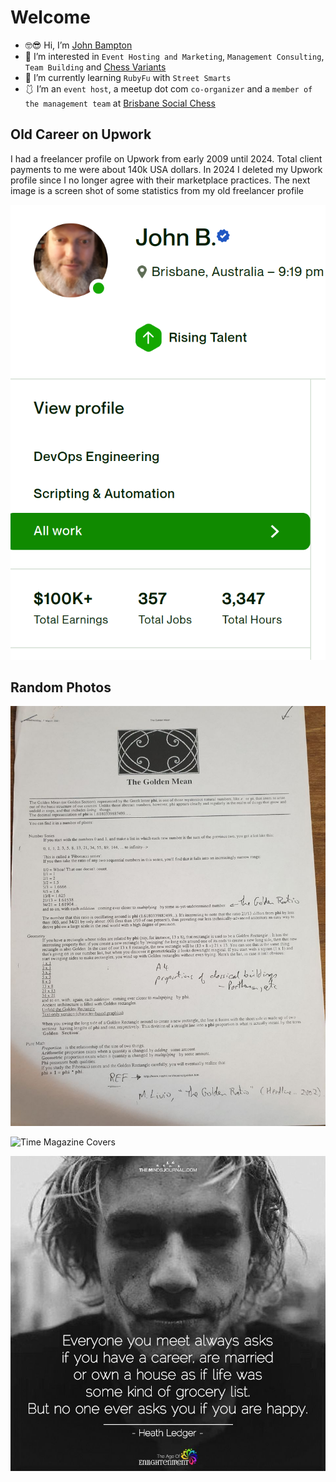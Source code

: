 # Welcome

- 🤓😎 Hi, I’m [John Bampton](https://github.com/jbampton)
- 💼 I’m interested in `Event Hosting and Marketing`, `Management Consulting`, `Team Building` and [Chess Variants](https://en.wikipedia.org/wiki/List_of_chess_variants)
- 💎 I’m currently learning `RubyFu` with `Street Smarts`
- 🩱 I’m an `event host`, a meetup dot com `co-organizer` and a `member of the management team` at [Brisbane Social Chess](https://github.com/brisbanesocialchess)

## Old Career on Upwork

I had a freelancer profile on Upwork from early 2009 until 2024.
Total client payments to me were about 140k USA dollars.
In 2024 I deleted my Upwork profile since I no longer agree with their marketplace practices.
The next image is a screen shot of some statistics from my old freelancer profile

![Upwork freelancer statistics](images/old-upwork-profile-mobile-picture.png)

## Random Photos

![The Golden Mean](images/golden-mean.jpg)

![Time Magazine Covers](images/time-covers.jpg)

![Heath Ledger](images/heath-ledger.jpg)
